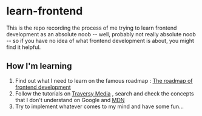 # learn-frontend  
This is the repo recording the process of me trying to learn frontend development as an absolute noob -- well, probably not really absolute noob -- so if you have no idea of what frontend development is about, you might find it helpful.  
## How I'm learning  
1. Find out what I need to learn on the famous roadmap : [The roadmap of frontend development](https://roadmap.sh/frontend)
2. Follow the tutorials on [Traversy Media](https://www.youtube.com/@TraversyMedia/featured) , search and check the concepts that I don't understand on Google and [MDN](https://developer.mozilla.org/en-US/)
3. Try to implement whatever comes to my mind and have some fun...
